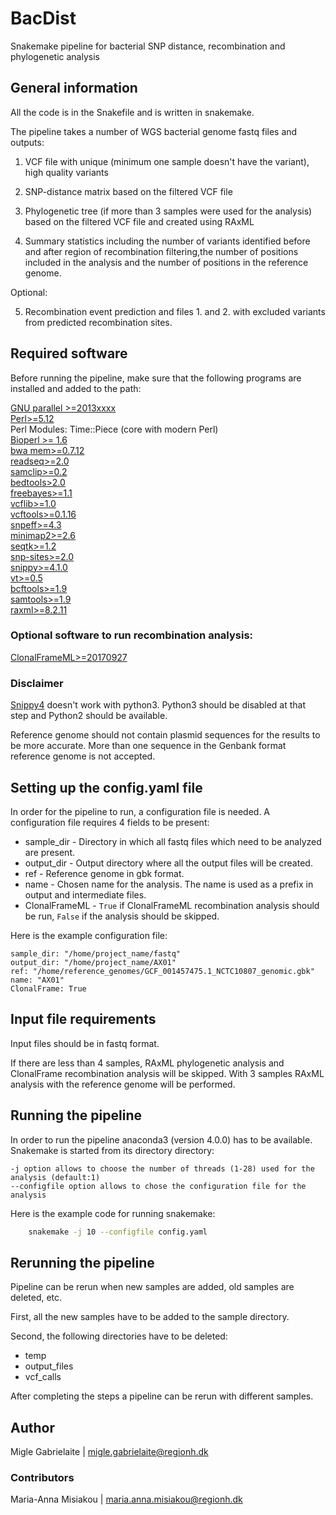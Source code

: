 # BacDist
Snakemake pipeline for bacterial SNP distance, recombination and phylogenetic analysis

## General information

All the code is in the Snakefile and is written in snakemake.

The pipeline takes a number of WGS bacterial genome fastq files and outputs:

1. VCF file with unique (minimum one sample doesn't have the variant), high quality variants
	
2. SNP-distance matrix based on the filtered VCF file
	
3. Phylogenetic tree (if more than 3 samples were used for the analysis) based on the filtered VCF file and created using RAxML

4. Summary statistics including the number of variants identified before and after region of recombination filtering,the number of positions included in the analysis and the number of positions in the reference genome.

Optional:

5. Recombination event prediction and files 1. and 2. with excluded variants from predicted recombination sites. 

## Required software

Before running the pipeline, make sure that the following programs are installed and added to the path:

[GNU parallel >=2013xxxx](https://www.gnu.org/software/parallel/) <br/>
[Perl>=5.12](https://www.perl.org/) <br/>
Perl Modules: Time::Piece (core with modern Perl) <br/>
[Bioperl >= 1.6](https://bioperl.org/) <br/>
[bwa mem>=0.7.12](http://bio-bwa.sourceforge.net/)<br/>
[readseq>=2.0](http://iubio.bio.indiana.edu/soft/molbio/readseq/java/)<br/>
[samclip>=0.2](https://github.com/tseemann/samclip)<br/>
[bedtools>2.0](https://bedtools.readthedocs.io/en/latest/)<br/>
[freebayes>=1.1](https://github.com/ekg/freebayes)<br/>
[vcflib>=1.0](https://github.com/vcflib/vcflib)<br/>
[vcftools>=0.1.16](http://vcftools.sourceforge.net/)<br/>
[snpeff>=4.3](http://snpeff.sourceforge.net/)<br/>
[minimap2>=2.6](https://github.com/lh3/minimap2)<br/>
[seqtk>=1.2](https://github.com/lh3/seqtk)<br/>
[snp-sites>=2.0](https://github.com/sanger-pathogens/snp-sites)<br/>
[snippy>=4.1.0](https://github.com/tseemann/snippy)<br/>
[vt>=0.5](https://genome.sph.umich.edu/wiki/Vt)<br/>
[bcftools>=1.9](https://samtools.github.io/bcftools/bcftools.html)<br/>
[samtools>=1.9](http://www.htslib.org/doc/samtools.html)<br/>
[raxml>=8.2.11](https://cme.h-its.org/exelixis/software.html)<br/>

### Optional software to run recombination analysis:

[ClonalFrameML>=20170927](https://github.com/xavierdidelot/ClonalFrameML)<br/>


### Disclaimer

[Snippy4](https://github.com/tseemann/snippy) doesn't work with python3. Python3 should be disabled at that step and Python2 should be available. 

Reference genome should not contain plasmid sequences for the results to be more accurate. More than one sequence in the Genbank format reference genome is not accepted.

## Setting up the config.yaml file 

In order for the pipeline to run, a configuration file is needed. A configuration file requires 4 fields to be present: 
* sample_dir - Directory in which all fastq files which need to be analyzed are present.
* output_dir - Output directory where all the output files will be created.
* ref - Reference genome in gbk format. 
* name - Chosen name for the analysis. The name is used as a prefix in output and intermediate files.
* ClonalFrameML - `True` if ClonalFrameML recombination analysis should be run, `False` if the analysis should be skipped.

Here is the example configuration file:
```
sample_dir: "/home/project_name/fastq"
output_dir: "/home/project_name/AX01"
ref: "/home/reference_genomes/GCF_001457475.1_NCTC10807_genomic.gbk"
name: "AX01"
ClonalFrame: True
```

## Input file requirements

Input files should be in fastq format.

If there are less than 4 samples, RAxML phylogenetic analysis and ClonalFrame recombination analysis will be skipped. With 3 samples RAxML analysis with the reference genome will be performed. 

## Running the pipeline 

In order to run the pipeline anaconda3 (version 4.0.0) has to be available. Snakemake is started from its directory directory:
    
```
-j option allows to choose the number of threads (1-28) used for the analysis (default:1)
--configfile option allows to chose the configuration file for the analysis
```

Here is the example code for running snakemake:

```bash
	snakemake -j 10 --configfile config.yaml 
```

## Rerunning the pipeline 

Pipeline can be rerun when new samples are added, old samples are deleted, etc. 

First, all the new samples have to be added to the sample directory.

Second, the following directories have to be deleted:
* temp
* output_files
* vcf_calls 

After completing the steps a pipeline can be rerun with different samples.

## Author

Migle Gabrielaite | migle.gabrielaite@regionh.dk

### Contributors

Maria-Anna Misiakou | maria.anna.misiakou@regionh.dk
